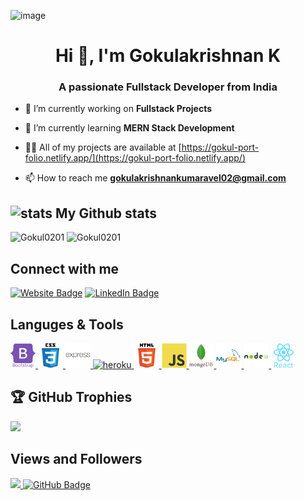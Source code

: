 ![image](https://user-images.githubusercontent.com/27279740/164895446-7bcdb5b4-06dd-4763-aa96-80e0fbdf4667.png)
<h1 align="center">Hi 👋, I'm Gokulakrishnan K</h1>
<h3 align="center">A passionate Fullstack Developer from India</h3>

- 🔭 I’m currently working on **Fullstack Projects**

- 🌱 I’m currently learning **MERN Stack Development**

- 👨‍💻 All of my projects are available at [https://gokul-port-folio.netlify.app/](https://gokul-port-folio.netlify.app/)

- 📫 How to reach me **gokulakrishnankumaravel02@gmail.com**

<h2> <img src="https://cdn-icons-png.flaticon.com/512/921/921591.png" alt="stats" width="25" height="25" />  My Github stats</h2>
<img src="https://github-readme-stats.vercel.app/api?username=Gokul0201&show_icons=true&count_private=true&theme=minimal&hide=contribs,issues" alt="Gokul0201" />
<img src="https://github-readme-stats.vercel.app/api/top-langs/?username=Gokul0201&layout=compact&hide=python" alt="Gokul0201" />

## Connect with me
<p align="left">
  <p><a href="https://gokul-port-folio.netlify.app" target="_blank"><img src="https://img.shields.io/badge/-portfolio-4E69C8?style=for-the-badge&amp;labelColor=4E69C8&amp;logo=Firefox&amp;link=https://stanleylim.me" alt="Website Badge"></a>  <a href="http://linkedin.com/in/gokula-krishnan-9527b0183" target="_blank"><img src="https://img.shields.io/badge/LinkedIn-0077B5?style=for-the-badge&logo=linkedin&logoColor=white" alt="LinkedIn Badge"></a> </p>
</p>

## Languges & Tools
<p align="left"> <a href="https://getbootstrap.com" target="_blank" rel="noreferrer"> <img src="https://raw.githubusercontent.com/devicons/devicon/master/icons/bootstrap/bootstrap-plain-wordmark.svg" alt="bootstrap" width="40" height="40"/> </a> <a href="https://www.w3schools.com/css/" target="_blank" rel="noreferrer"> <img src="https://raw.githubusercontent.com/devicons/devicon/master/icons/css3/css3-original-wordmark.svg" alt="css3" width="40" height="40"/> </a> <a href="https://expressjs.com" target="_blank" rel="noreferrer"> <img src="https://raw.githubusercontent.com/devicons/devicon/master/icons/express/express-original-wordmark.svg" alt="express" width="40" height="40"/> </a> <a href="https://heroku.com" target="_blank" rel="noreferrer"> <img src="https://www.vectorlogo.zone/logos/heroku/heroku-icon.svg" alt="heroku" width="40" height="40"/> </a> <a href="https://www.w3.org/html/" target="_blank" rel="noreferrer"> <img src="https://raw.githubusercontent.com/devicons/devicon/master/icons/html5/html5-original-wordmark.svg" alt="html5" width="40" height="40"/> </a> <a href="https://developer.mozilla.org/en-US/docs/Web/JavaScript" target="_blank" rel="noreferrer"> <img src="https://raw.githubusercontent.com/devicons/devicon/master/icons/javascript/javascript-original.svg" alt="javascript" width="40" height="40"/> </a> <a href="https://www.mongodb.com/" target="_blank" rel="noreferrer"> <img src="https://raw.githubusercontent.com/devicons/devicon/master/icons/mongodb/mongodb-original-wordmark.svg" alt="mongodb" width="40" height="40"/> </a> <a href="https://www.mysql.com/" target="_blank" rel="noreferrer"> <img src="https://raw.githubusercontent.com/devicons/devicon/master/icons/mysql/mysql-original-wordmark.svg" alt="mysql" width="40" height="40"/> </a> <a href="https://nodejs.org" target="_blank" rel="noreferrer"> <img src="https://raw.githubusercontent.com/devicons/devicon/master/icons/nodejs/nodejs-original-wordmark.svg" alt="nodejs" width="40" height="40"/> </a> <a href="https://reactjs.org/" target="_blank" rel="noreferrer"> <img src="https://raw.githubusercontent.com/devicons/devicon/master/icons/react/react-original-wordmark.svg" alt="react" width="40" height="40"/> </a> </p>

## 🏆 GitHub Trophies
![](https://github-profile-trophy.vercel.app/?username=Gokul0201&theme=minimal&no-frame=true&no-bg=false&margin-w=4)

##  Views and Followers
<a href="https://github.com/Meghna-DAS/github-profile-views-counter">
    <img src="https://komarev.com/ghpvc/?username=Gokul0201">
</a>
<a href="https://github.com/Gokul0201?tab=followers"><img src="https://img.shields.io/github/followers/HariprakashM?label=Followers&style=social" alt="GitHub Badge"></a>

